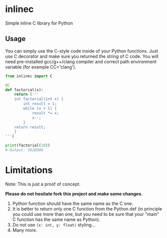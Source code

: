 # inlinec
Simple inline C library for Python

## Usage

You can simply use the C-style code inside of your Python functions. Just use C decorator and make sure you returned the string of C code.
You will need pre-installed gcc/g++/clang compiler and correct path environment variable (for example CC='clang').

```python
from inlinec import C

@C
def factorial(x):
    return ('''
    int factorial(int x) {
        int result = 1;
        while (x > 1) {
            result *= x;
            x--;
        }
    return result;
    }
''')

print(factorial(10))
# Output: 3628800
```

# Limitations

Note: This is just a proof of concept.

**Please do not hesitate fork this project and make some changes.**

1. Python function should have the same name as the C one.
2. It is better to return only one C function from the Python def (in principle you could use more than one, but you need to be sure that your "main" C function has the same name as Python).
3. Do not use ``(x: int, y: float)`` styling...
4. Many more.
